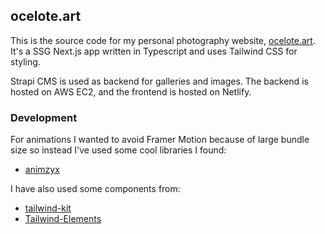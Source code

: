 ## ocelote.art

This is the source code for my personal photography website, [ocelote.art](https://ocelote.art). It's a SSG Next.js app written in Typescript and uses Tailwind CSS for styling.

Strapi CMS is used as backend for galleries and images. The backend is hosted on AWS EC2, and the frontend is hosted on Netlify.

### Development

For animations I wanted to avoid Framer Motion because of large bundle size so instead I've used some cool libraries I found:

- [animzyx](https://animxyz.com/)

I have also used some components from:

- [tailwind-kit](https://www.tailwind-kit.com/components)
- [Tailwind-Elements](https://tailwind-elements.com/)
